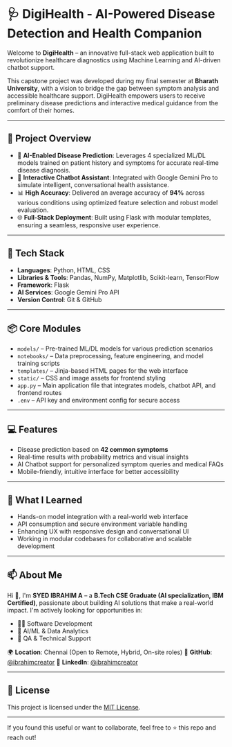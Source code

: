 # 🩺 DigiHealth - AI-Powered Disease Detection and Health Companion

Welcome to **DigiHealth** – an innovative full-stack web application built to revolutionize healthcare diagnostics using Machine Learning and AI-driven chatbot support.

This capstone project was developed during my final semester at **Bharath University**, with a vision to bridge the gap between symptom analysis and accessible healthcare support. DigiHealth empowers users to receive preliminary disease predictions and interactive medical guidance from the comfort of their homes.

---

## 🚀 Project Overview

* 🧠 **AI-Enabled Disease Prediction**: Leverages 4 specialized ML/DL models trained on patient history and symptoms for accurate real-time disease diagnosis.
* 🤖 **Interactive Chatbot Assistant**: Integrated with Google Gemini Pro to simulate intelligent, conversational health assistance.
* 📊 **High Accuracy**: Delivered an average accuracy of **94%** across various conditions using optimized feature selection and robust model evaluation.
* 🌐 **Full-Stack Deployment**: Built using Flask with modular templates, ensuring a seamless, responsive user experience.

---

## 🧰 Tech Stack

* **Languages**: Python, HTML, CSS
* **Libraries & Tools**: Pandas, NumPy, Matplotlib, Scikit-learn, TensorFlow
* **Framework**: Flask
* **AI Services**: Google Gemini Pro API
* **Version Control**: Git & GitHub

---

## 📦 Core Modules

* `models/` – Pre-trained ML/DL models for various prediction scenarios
* `notebooks/` – Data preprocessing, feature engineering, and model training scripts
* `templates/` – Jinja-based HTML pages for the web interface
* `static/` – CSS and image assets for frontend styling
* `app.py` – Main application file that integrates models, chatbot API, and frontend routes
* `.env` – API key and environment config for secure access

---

## 💻 Features

* Disease prediction based on **42 common symptoms**
* Real-time results with probability metrics and visual insights
* AI Chatbot support for personalized symptom queries and medical FAQs
* Mobile-friendly, intuitive interface for better accessibility

---

## 🧠 What I Learned

* Hands-on model integration with a real-world web interface
* API consumption and secure environment variable handling
* Enhancing UX with responsive design and conversational UI
* Working in modular codebases for collaborative and scalable development

---

## 📫 About Me

Hi 👋, I'm **SYED IBRAHIM A** – a **B.Tech CSE Graduate (AI specialization, IBM Certified)**, passionate about building AI solutions that make a real-world impact. I'm actively looking for opportunities in:

* 🧑‍💻 Software Development
* 🤖 AI/ML & Data Analytics
* 🧪 QA & Technical Support

🌍 **Location**: Chennai (Open to Remote, Hybrid, On-site roles)
🔗 **GitHub**: [@ibrahimcreator](https://github.com/ibrahimcreator/)
🔗 **LinkedIn**: [@ibrahimcreator](https://www.linkedin.com/in/ibrahimcreator/)

---

## 📄 License

This project is licensed under the [MIT License](LICENSE).

---

If you found this useful or want to collaborate, feel free to ⭐ this repo and reach out!
